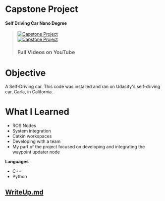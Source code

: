 # Capstone Project
#### Self Driving Car Nano Degree
> [![Capstone Project](http://img.youtube.com/vi/G9XtpxTCHbc/0.jpg)](https://youtu.be/G9XtpxTCHbc "Capstone -- Simulation")  
> [![Capstone Project](http://img.youtube.com/vi/z_1km-9PoaI/0.jpg)](https://youtu.be/z_1km-9PoaI "Capstone -- Live Track")  
> ### Full Videos on YouTube  

# Objective
A Self-Driving car. This code was installed and ran on Udacity's self-driving car, Carla, in California.

# What I Learned
- ROS Nodes
- System integration
- Catkin workspaces
- Developing with a team  
- My part of the project focused on developing and integrating the waypoint updater node

**Languages**
- C++
- Python

## [WriteUp.md](WriteUp.md)

